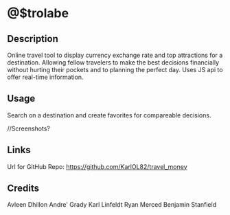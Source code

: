 # @$trolabe

## Description

Online travel tool to display currency exchange rate and top attractions for a destination. Allowing fellow travelers to make the best decisions financially without hurting their pockets and to planning the perfect day. Uses JS api to offer real-time information.

## Usage

Search on a destination and create favorites for compareable decisions.

//Screenshots?

## Links

Url for GitHub Repo: 
https://github.com/KarlOL82/travel_money

## Credits

Avleen Dhillon
Andre' Grady
Karl Linfeldt
Ryan Merced
Benjamin Stanfield
